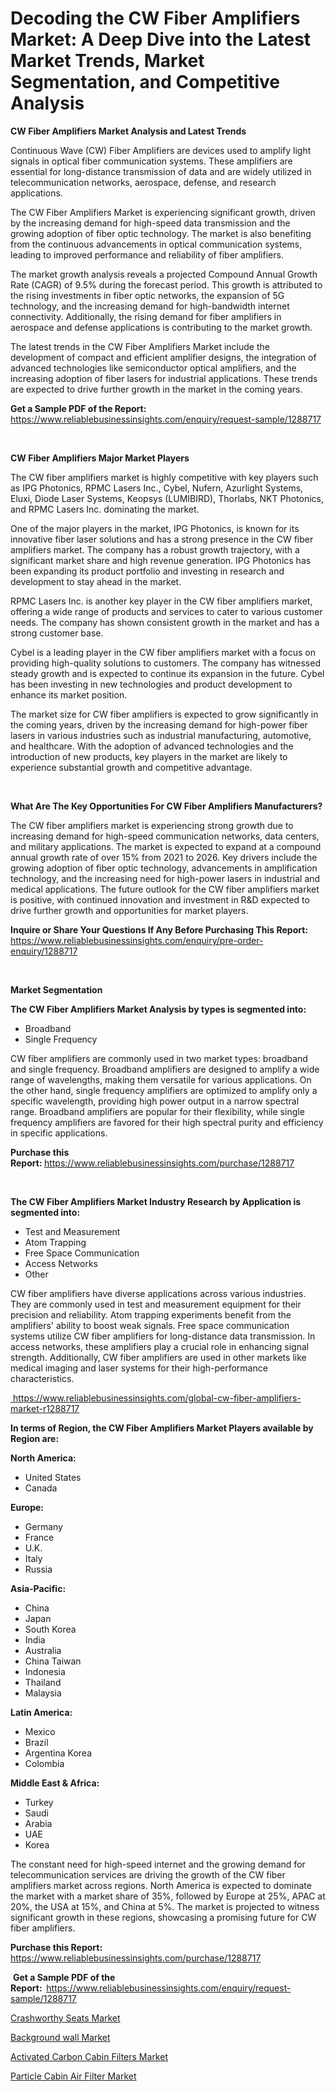 <p><h1>Decoding the CW Fiber Amplifiers Market: A Deep Dive into the Latest Market Trends, Market Segmentation, and Competitive Analysis</h1></p><p><strong>CW Fiber Amplifiers Market Analysis and Latest Trends</strong></p>
<p><p>Continuous Wave (CW) Fiber Amplifiers are devices used to amplify light signals in optical fiber communication systems. These amplifiers are essential for long-distance transmission of data and are widely utilized in telecommunication networks, aerospace, defense, and research applications.</p><p>The CW Fiber Amplifiers Market is experiencing significant growth, driven by the increasing demand for high-speed data transmission and the growing adoption of fiber optic technology. The market is also benefiting from the continuous advancements in optical communication systems, leading to improved performance and reliability of fiber amplifiers.</p><p>The market growth analysis reveals a projected Compound Annual Growth Rate (CAGR) of 9.5% during the forecast period. This growth is attributed to the rising investments in fiber optic networks, the expansion of 5G technology, and the increasing demand for high-bandwidth internet connectivity. Additionally, the rising demand for fiber amplifiers in aerospace and defense applications is contributing to the market growth.</p><p>The latest trends in the CW Fiber Amplifiers Market include the development of compact and efficient amplifier designs, the integration of advanced technologies like semiconductor optical amplifiers, and the increasing adoption of fiber lasers for industrial applications. These trends are expected to drive further growth in the market in the coming years.</p></p>
<p><strong>Get a Sample PDF of the Report:&nbsp;</strong> <a href="https://www.reliablebusinessinsights.com/enquiry/request-sample/1288717">https://www.reliablebusinessinsights.com/enquiry/request-sample/1288717</a></p>
<p>&nbsp;</p>
<p><strong>CW Fiber Amplifiers Major Market Players</strong></p>
<p><p>The CW fiber amplifiers market is highly competitive with key players such as IPG Photonics, RPMC Lasers Inc., Cybel, Nufern, Azurlight Systems, Eluxi, Diode Laser Systems, Keopsys (LUMIBIRD), Thorlabs, NKT Photonics, and RPMC Lasers Inc. dominating the market.</p><p>One of the major players in the market, IPG Photonics, is known for its innovative fiber laser solutions and has a strong presence in the CW fiber amplifiers market. The company has a robust growth trajectory, with a significant market share and high revenue generation. IPG Photonics has been expanding its product portfolio and investing in research and development to stay ahead in the market.</p><p>RPMC Lasers Inc. is another key player in the CW fiber amplifiers market, offering a wide range of products and services to cater to various customer needs. The company has shown consistent growth in the market and has a strong customer base.</p><p>Cybel is a leading player in the CW fiber amplifiers market with a focus on providing high-quality solutions to customers. The company has witnessed steady growth and is expected to continue its expansion in the future. Cybel has been investing in new technologies and product development to enhance its market position.</p><p>The market size for CW fiber amplifiers is expected to grow significantly in the coming years, driven by the increasing demand for high-power fiber lasers in various industries such as industrial manufacturing, automotive, and healthcare. With the adoption of advanced technologies and the introduction of new products, key players in the market are likely to experience substantial growth and competitive advantage.</p></p>
<p>&nbsp;</p>
<p><strong>What Are The Key Opportunities For CW Fiber Amplifiers Manufacturers?</strong></p>
<p><p>The CW fiber amplifiers market is experiencing strong growth due to increasing demand for high-speed communication networks, data centers, and military applications. The market is expected to expand at a compound annual growth rate of over 15% from 2021 to 2026. Key drivers include the growing adoption of fiber optic technology, advancements in amplification technology, and the increasing need for high-power lasers in industrial and medical applications. The future outlook for the CW fiber amplifiers market is positive, with continued innovation and investment in R&D expected to drive further growth and opportunities for market players.</p></p>
<p><strong>Inquire or Share Your Questions If Any Before Purchasing This Report:</strong> <a href="https://www.reliablebusinessinsights.com/enquiry/pre-order-enquiry/1288717">https://www.reliablebusinessinsights.com/enquiry/pre-order-enquiry/1288717</a></p>
<p>&nbsp;</p>
<p><strong>Market Segmentation</strong></p>
<p><strong>The CW Fiber Amplifiers Market Analysis by types is segmented into:</strong></p>
<p><ul><li>Broadband</li><li>Single Frequency</li></ul></p>
<p><p>CW fiber amplifiers are commonly used in two market types: broadband and single frequency. Broadband amplifiers are designed to amplify a wide range of wavelengths, making them versatile for various applications. On the other hand, single frequency amplifiers are optimized to amplify only a specific wavelength, providing high power output in a narrow spectral range. Broadband amplifiers are popular for their flexibility, while single frequency amplifiers are favored for their high spectral purity and efficiency in specific applications.</p></p>
<p><strong>Purchase this Report:&nbsp;</strong><a href="https://www.reliablebusinessinsights.com/purchase/1288717">https://www.reliablebusinessinsights.com/purchase/1288717</a></p>
<p>&nbsp;</p>
<p><strong>The CW Fiber Amplifiers Market Industry Research by Application is segmented into:</strong></p>
<p><ul><li>Test and Measurement</li><li>Atom Trapping</li><li>Free Space Communication</li><li>Access Networks</li><li>Other</li></ul></p>
<p><p>CW fiber amplifiers have diverse applications across various industries. They are commonly used in test and measurement equipment for their precision and reliability. Atom trapping experiments benefit from the amplifiers' ability to boost weak signals. Free space communication systems utilize CW fiber amplifiers for long-distance data transmission. In access networks, these amplifiers play a crucial role in enhancing signal strength. Additionally, CW fiber amplifiers are used in other markets like medical imaging and laser systems for their high-performance characteristics.</p></p>
<p><a href="https://www.reliablebusinessinsights.com/global-cw-fiber-amplifiers-market-r1288717">&nbsp;https://www.reliablebusinessinsights.com/global-cw-fiber-amplifiers-market-r1288717</a></p>
<p><strong>In terms of Region, the CW Fiber Amplifiers Market Players available by Region are:</strong></p>
<p>
    <p> <strong> North America: </strong>
        <ul>
            <li>United States</li>
            <li>Canada</li>
        </ul>
        </p> 
    <p> <strong> Europe: </strong>
        <ul>
            <li>Germany</li>
            <li>France</li>
            <li>U.K.</li>
            <li>Italy</li>
            <li>Russia</li>
        </ul>
        </p> 
    <p> <strong> Asia-Pacific: </strong>
        <ul>
            <li>China</li>
            <li>Japan</li>
            <li>South Korea</li>
            <li>India</li>
            <li>Australia</li>
            <li>China Taiwan</li>
            <li>Indonesia</li>
            <li>Thailand</li>
            <li>Malaysia</li>
        </ul>
        </p> 
    <p> <strong> Latin America: </strong>
        <ul>
            <li>Mexico</li>
            <li>Brazil</li>
            <li>Argentina Korea</li>
            <li>Colombia</li>
        </ul>
        </p> 
    <p> <strong> Middle East & Africa: </strong>
        <ul>
            <li>Turkey</li>
            <li>Saudi</li>
            <li>Arabia</li>
            <li>UAE</li>
            <li>Korea</li>
        </ul>
    </p>
    </p>
<p><p>The constant need for high-speed internet and the growing demand for telecommunication services are driving the growth of the CW fiber amplifiers market across regions. North America is expected to dominate the market with a market share of 35%, followed by Europe at 25%, APAC at 20%, the USA at 15%, and China at 5%. The market is projected to witness significant growth in these regions, showcasing a promising future for CW fiber amplifiers.</p></p>
<p><strong>Purchase this Report: </strong><a href="https://www.reliablebusinessinsights.com/purchase/1288717">https://www.reliablebusinessinsights.com/purchase/1288717</a></p>
<p>&nbsp;<strong>Get a Sample PDF of the Report:&nbsp;&nbsp;</strong><a href="https://www.reliablebusinessinsights.com/enquiry/request-sample/1288717">https://www.reliablebusinessinsights.com/enquiry/request-sample/1288717</a></p>
<p><strong></strong></p>
<p><p><a href="https://www.linkedin.com/pulse/insights-crashworthy-seats-market-size-which-expanding-148-cagr-feulc">Crashworthy Seats Market</a></p><p><a href="https://www.linkedin.com/pulse/background-wall-market-global-regional-analysis-focus-end-yyrae">Background wall Market</a></p><p><a href="https://github.com/khayangel/Market-Research-Report-List-4/blob/main/activated-carbon-cabin-filters-market.md">Activated Carbon Cabin Filters Market</a></p><p><a href="https://github.com/brentleyjimmiealvaradoz4l1rea/Market-Research-Report-List-3/blob/main/particle-cabin-air-filter-market.md">Particle Cabin Air Filter Market</a></p></p>